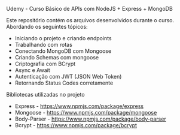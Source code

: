 Udemy - Curso Básico de APIs com NodeJS + Express + MongoDB

Este repositório contém os arquivos desenvolvidos durante o curso.
Abordando os seguintes tópicos:

- Iniciando o projeto e criando endpoints
- Trabalhando com rotas
- Conectando MongoDB com Mongoose
- Criando Schemas com mongoose
- Criptografia com BCrypt
- Async e Await
- Autenticação com JWT (JSON Web Token)
- Retornando Status Codes corretamente

Bibliotecas utilizadas no projeto

- Express - https://www.npmjs.com/package/express
- Mongoose - https://www.npmjs.com/package/mongoose
- Body-Parser - https://www.npmjs.com/package/body-parser
- Bcrypt - https://www.npmjs.com/package/bcrypt
